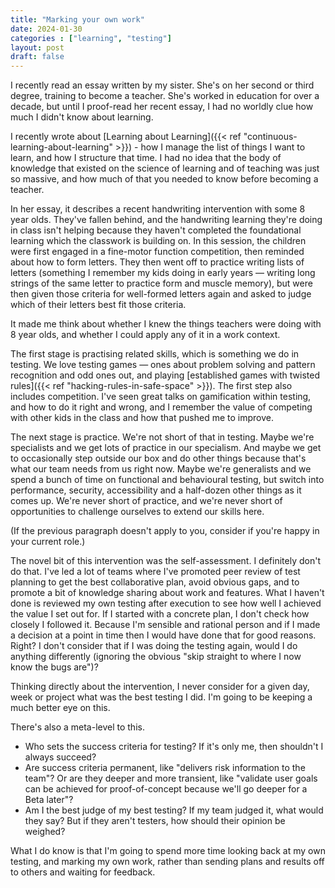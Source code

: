 ```yaml
---
title: "Marking your own work"
date: 2024-01-30
categories : ["learning", "testing"]
layout: post
draft: false
---
```


I recently read an essay written by my sister. She's on her second or third degree, training to become a teacher. She's worked in education for over a decade, but until I proof-read her recent essay, I had no worldly clue how much I didn't know about learning.

I recently wrote about [Learning about Learning]({{< ref "continuous-learning-about-learning" >}}) - how I manage the list of things I want to learn, and how I structure that time. I had no idea that the body of knowledge that existed on the science of learning and of teaching was just so massive, and how much of that you needed to know before becoming a teacher.

In her essay, it describes a recent handwriting intervention with some 8 year olds. They've fallen behind, and the handwriting learning they're doing in class isn't helping because they haven't completed the foundational learning which the classwork is building on. In this session, the children were first engaged in a fine-motor function competition, then reminded about how to form letters. They then went off to practice writing lists of letters (something I remember my kids doing in early years — writing long strings of the same letter to practice form and muscle memory), but were then given those criteria for well-formed letters again and asked to judge which of their letters best fit those criteria.

It made me think about whether I knew the things teachers were doing with 8 year olds, and whether I could apply any of it in a work context.

The first stage is practising related skills, which is something we do in testing. We love testing games — ones about problem solving and pattern recognition and odd ones out, and playing [established games with twisted rules]({{< ref "hacking-rules-in-safe-space" >}}). The first step also includes competition. I've seen great talks on gamification within testing, and how to do it right and wrong, and I remember the value of competing with other kids in the class and how that pushed me to improve.

The next stage is practice. We're not short of that in testing. Maybe we're specialists and we get lots of practice in our specialism. And maybe we get to occasionally step outside our box and do other things because that's what our team needs from us right now. Maybe we're generalists and we spend a bunch of time on functional and behavioural testing, but switch into performance, security, accessibility and a half-dozen other things as it comes up. We're never short of practice, and we're never short of opportunities to challenge ourselves to extend our skills here.

(If the previous paragraph doesn't apply to you, consider if you're happy in your current role.)

The novel bit of this intervention was the self-assessment. I definitely don't do that. I've led a lot of teams where I've promoted peer review of test planning to get the best collaborative plan, avoid obvious gaps, and to promote a bit of knowledge sharing about work and features. What I haven't done is reviewed my own testing after execution to see how well I achieved the value I set out for. If I started with a concrete plan, I don't check how closely I followed it. Because I'm sensible and rational person and if I made a decision at a point in time then I would have done that for good reasons. Right? I don't consider that if I was doing the testing again, would I do anything differently (ignoring the obvious "skip straight to where I now know the bugs are")?

Thinking directly about the intervention, I never consider for a given day, week or project what was the best testing I did. I'm going to be keeping a much better eye on this.

There's also a meta-level to this.

* Who sets the success criteria for testing? If it's only me, then shouldn't I always succeed?
* Are success criteria permanent, like "delivers risk information to the team"? Or are they deeper and more transient, like "validate user goals can be achieved for proof-of-concept because we'll go deeper for a Beta later"?
* Am I the best judge of my best testing? If my team judged it, what would they say? But if they aren't testers, how should their opinion be weighed?

What I do know is that I'm going to spend more time looking back at my own testing, and marking my own work, rather than sending plans and results off to others and waiting for feedback.
